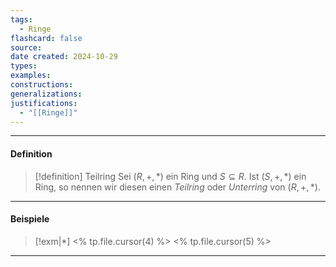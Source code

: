 ```yaml
---
tags:
  - Ringe
flashcard: false
source: 
date created: 2024-10-29
types: 
examples: 
constructions: 
generalizations: 
justifications:
  - "[[Ringe]]"
---
```

***
#### Definition

> [!definition] Teilring
> Sei $(R,+, *)$ ein Ring und $S \subseteq R$. Ist $(S,+, *)$ ein Ring, so nennen wir diesen einen *Teilring* oder *Unterring* von $(R,+, *)$.

***
#### Beispiele

> [!exm|*] <% tp.file.cursor(4) %> 
> <% tp.file.cursor(5) %>

***
